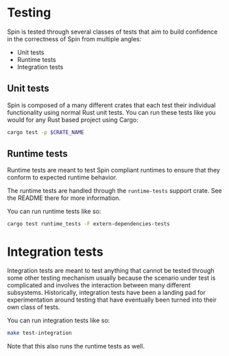 # Testing

Spin is tested through several classes of tests that aim to build confidence in the correctness of Spin from multiple angles:

* Unit tests
* Runtime tests
* Integration tests

## Unit tests

Spin is composed of a many different crates that each test their individual functionality using normal Rust unit tests. You can run these tests like you would for any Rust based project using Cargo:

```bash
cargo test -p $CRATE_NAME
```

## Runtime tests

Runtime tests are meant to test Spin compliant runtimes to ensure that they conform to expected runtime behavior.

The runtime tests are handled through the `runtime-tests` support crate. See the README there for more information.

You can run runtime tests like so:

```bash
cargo test runtime_tests -F extern-dependencies-tests
```

# Integration tests

Integration tests are meant to test anything that cannot be tested through some other testing mechanism usually because the scenario under test is complicated and involves the interaction between many different subsystems.  Historically, integration tests have been a landing pad for experimentation around testing that have eventually been turned into their own class of tests. 

You can run integration tests like so:
```bash
make test-integration
```

Note that this also runs the runtime tests as well.
